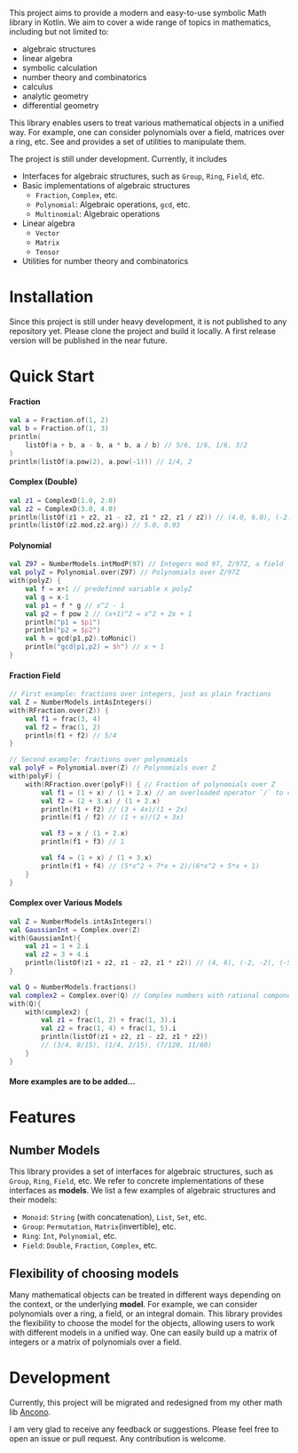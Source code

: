 This project aims to provide a modern and easy-to-use symbolic Math library in Kotlin.
We aim to cover a wide range of topics in mathematics, including but not limited to:
* algebraic structures
* linear algebra
* symbolic calculation
* number theory and combinatorics
* calculus
* analytic geometry
* differential geometry

This library enables users to treat various mathematical objects in a unified way.
For example, one can consider polynomials over a field, matrices over a ring, etc.
See 
and provides a set of utilities to manipulate them. 

The project is still under development. 
Currently, it includes
- Interfaces for algebraic structures, such as `Group`, `Ring`, `Field`, etc.
- Basic implementations of algebraic structures 
  - `Fraction`, `Complex`, etc.
  - `Polynomial`: Algebraic operations, `gcd`, etc. 
  - `Multinomial`: Algebraic operations
- Linear algebra
  - `Vector`
  - `Matrix`
  - `Tensor`
- Utilities for number theory and combinatorics

# Installation

Since this project is still under heavy development, it is not published to any repository yet.
Please clone the project and build it locally.
A first release version will be published in the near future.

# Quick Start

#### Fraction
```kotlin
val a = Fraction.of(1, 2)
val b = Fraction.of(1, 3)
println(
    listOf(a + b, a - b, a * b, a / b) // 5/6, 1/6, 1/6, 3/2
)
println(listOf(a.pow(2), a.pow(-1))) // 1/4, 2
```

#### Complex (Double)
```kotlin
val z1 = ComplexD(1.0, 2.0)
val z2 = ComplexD(3.0, 4.0)
println(listOf(z1 + z2, z1 - z2, z1 * z2, z1 / z2)) // (4.0, 6.0), (-2.0, -2.0), (-5.0, 10.0), (0.44, 0.08)
println(listOf(z2.mod,z2.arg)) // 5.0, 0.93
```

#### Polynomial
```kotlin
val Z97 = NumberModels.intModP(97) // Integers mod 97, Z/97Z, a field
val polyZ = Polynomial.over(Z97) // Polynomials over Z/97Z
with(polyZ) {
    val f = x+1 // predefined variable x polyZ
    val g = x-1
    val p1 = f * g // x^2 - 1
    val p2 = f pow 2 // (x+1)^2 = x^2 + 2x + 1
    println("p1 = $p1")
    println("p2 = $p2")
    val h = gcd(p1,p2).toMonic()
    println("gcd(p1,p2) = $h") // x + 1
}
```

#### Fraction Field
```kotlin
// First example: fractions over integers, just as plain fractions
val Z = NumberModels.intAsIntegers()
with(RFraction.over(Z)) {
    val f1 = frac(3, 4)
    val f2 = frac(1, 2)
    println(f1 + f2) // 5/4
}

// Second example: fractions over polynomials
val polyF = Polynomial.over(Z) // Polynomials over Z
with(polyF) {
    with(RFraction.over(polyF)) { // Fraction of polynomials over Z
        val f1 = (1 + x) / (1 + 2.x) // an overloaded operator `/` to create a fraction
        val f2 = (2 + 3.x) / (1 + 2.x)
        println(f1 + f2) // (3 + 4x)/(1 + 2x)
        println(f1 / f2) // (1 + x)/(2 + 3x)

        val f3 = x / (1 + 2.x)
        println(f1 + f3) // 1

        val f4 = (1 + x) / (1 + 3.x)
        println(f1 + f4) // (5*x^2 + 7*x + 2)/(6*x^2 + 5*x + 1)
    }
}
```

#### Complex over Various Models
```kotlin
val Z = NumberModels.intAsIntegers()
val GaussianInt = Complex.over(Z)
with(GaussianInt){
    val z1 = 1 + 2.i
    val z2 = 3 + 4.i
    println(listOf(z1 + z2, z1 - z2, z1 * z2)) // (4, 6), (-2, -2), (-5, 10)
}

val Q = NumberModels.fractions()
val complex2 = Complex.over(Q) // Complex numbers with rational components
with(Q){
    with(complex2) {
        val z1 = frac(1, 2) + frac(1, 3).i
        val z2 = frac(1, 4) + frac(1, 5).i
        println(listOf(z1 + z2, z1 - z2, z1 * z2)) 
        // (3/4, 8/15), (1/4, 2/15), (7/120, 11/60)
    }
}
```

#### More examples are to be added...


# Features



## Number Models
This library provides a set of interfaces for algebraic structures, such as `Group`, `Ring`, `Field`, etc.
We refer to concrete implementations of these interfaces as **models**.
We list a few examples of algebraic structures and their models:
- `Monoid`: `String` (with concatenation), `List`, `Set`, etc.
- `Group`: `Permutation`, `Matrix`(invertible), etc.
- `Ring`: `Int`, `Polynomial`, etc.
- `Field`: `Double`, `Fraction`, `Complex`, etc.

## Flexibility of choosing models
Many mathematical objects can be treated in different ways depending on the context, 
or the underlying **model**. 
For example, we can consider polynomials over a ring, a field, or an integral domain.
This library provides the flexibility to choose the model for the objects, 
allowing users to work with different models in a unified way.
One can easily build up a matrix of integers or a matrix of polynomials over a field.


# Development

Currently, this project will be migrated and redesigned from my other math lib [Ancono](https://github.com/140378476/Ancono).

I am very glad to receive any feedback or suggestions.
Please feel free to open an issue or pull request.
Any contribution is welcome.
